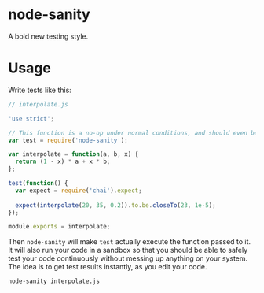 # node-sanity
A bold new testing style.

# Usage

Write tests like this:

``` javascript
// interpolate.js

'use strict';

// This function is a no-op under normal conditions, and should even be pre-processed out for releases.
var test = require('node-sanity');

var interpolate = function(a, b, x) {
  return (1 - x) * a + x * b;
};

test(function() {
  var expect = require('chai').expect;
  
  expect(interpolate(20, 35, 0.2)).to.be.closeTo(23, 1e-5);
});

module.exports = interpolate;
```

Then `node-sanity` will make `test` actually execute the function passed to it. It will also run your code in a sandbox so that you should be able to safely test your code continuously without messing up anything on your system. The idea is to get test results instantly, as you edit your code.

`node-sanity interpolate.js`

